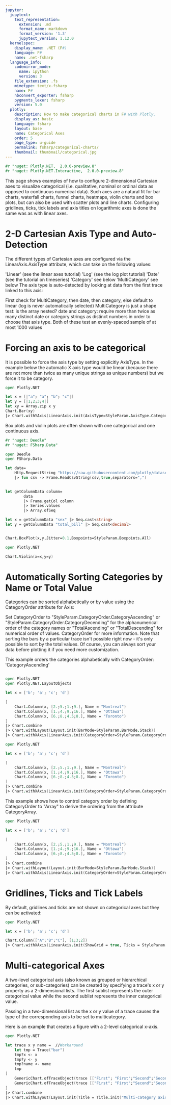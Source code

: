 ```yaml
---
jupyter:
  jupytext:
    text_representation:
      extension: .md
      format_name: markdown
      format_version: '1.3'
      jupytext_version: 1.12.0
  kernelspec:
    display_name: .NET (F#)
    language: F#
    name: .net-fsharp
  language_info:
    codemirror_mode:
      name: ipython
      version: 3
    file_extension: .fs
    mimetype: text/x-fsharp
    name: F#
    nbconvert_exporter: fsharp
    pygments_lexer: fsharp
    version: 5.0
  plotly:
    description: How to make categorical charts in F# with Plotly.
    display_as: basic
    language: fsharp
    layout: base
    name: Categorical Axes
    order: 5
    page_type: u-guide
    permalink: fsharp/categorical-charts/
    thumbnail: thumbnail/categorical.jpg
---
```


```fsharp  dotnet_interactive={"language": "fsharp"}
#r "nuget: Plotly.NET,  2.0.0-preview.8"
#r "nuget: Plotly.NET.Interactive,  2.0.0-preview.8"

```

This page shows examples of how to configure 2-dimensional Cartesian axes to visualize categorical (i.e. qualitative, nominal or ordinal data as opposed to continuous numerical data). Such axes are a natural fit for bar charts, waterfall charts, funnel charts, heatmaps, violin charts and box plots, but can also be used with scatter plots and line charts. Configuring gridlines, ticks, tick labels and axis titles on logarithmic axes is done the same was as with linear axes.


# 2-D Cartesian Axis Type and Auto-Detection

The different types of Cartesian axes are configured via the LinearAxis.AxisType attribute, which can take on the following values:

'Linear' (see the linear axes tutorial)
'Log' (see the log plot tutorial)
'Date' (see the tutorial on timeseries)
'Category' see below
'MultiCategory' see below
The axis type is auto-detected by looking at data from the first trace linked to this axis:

First check for MultiCategory, then date, then category, else default to linear (log is never automatically selected)
MultiCategory is just a shape test: is the array nested?
date and category: require more than twice as many distinct date or category strings as distinct numbers in order to choose that axis type.
Both of these test an evenly-spaced sample of at most 1000 values


# Forcing an axis to be categorical

It is possible to force the axis type by setting explicitly AxisType. In the example below the automatic X axis type would be linear (because there are not more than twice as many unique strings as unique numbers) but we force it to be category.

```fsharp  dotnet_interactive={"language": "fsharp"}
open Plotly.NET

let x = [|"a"; "a"; "b"; "c"|]
let y = [|1;2;3;4|]
let xy = Array.zip x y
Chart.Bar(xy)
|> Chart.withYAxis(LinearAxis.init(AxisType=StyleParam.AxisType.Category))

```

Box plots and violin plots are often shown with one categorical and one continuous axis.

```fsharp  dotnet_interactive={"language": "fsharp"}
#r "nuget: Deedle"
#r "nuget: FSharp.Data"
```

```fsharp  dotnet_interactive={"language": "fsharp"}
open Deedle
open FSharp.Data

let data=
    Http.RequestString "https://raw.githubusercontent.com/plotly/datasets/master/tips.csv"
    |> fun csv -> Frame.ReadCsvString(csv,true,separators=",")
    

let getColumnData column=
        data
        |> Frame.getCol column
        |> Series.values
        |> Array.ofSeq

let x = getColumnData "sex" |> Seq.cast<string>
let y = getColumnData "total_bill" |> Seq.cast<decimal>


Chart.BoxPlot(x,y,Jitter=0.1,Boxpoints=StyleParam.Boxpoints.All)
```

```fsharp  dotnet_interactive={"language": "fsharp"}
open Plotly.NET

Chart.Violin(x=x,y=y)
```

# Automatically Sorting Categories by Name or Total Value

Categories can be sorted alphabetically or by value using the CategoryOrder attribute for Axis:

Set CategoryOrder to "StyleParam.CategoryOrder.CategoryAscending" or "StyleParam.CategoryOrder.CategoryDecending" for the alphanumerical order of the category names or "TotalAscending" or "TotalDescending" for numerical order of values. CategoryOrder for more information. Note that sorting the bars by a particular trace isn't possible right now - it's only possible to sort by the total values. Of course, you can always sort your data before plotting it if you need more customization.

This example orders the categories alphabetically with CategoryOrder: 'CategoryAscending'

```fsharp  dotnet_interactive={"language": "fsharp"}

open Plotly.NET
open Plotly.NET.LayoutObjects

let x = ['b'; 'a'; 'c'; 'd']

[
    Chart.Column(x, [2.;5.;1.;9.], Name = "Montreal")
    Chart.Column(x, [1.;4.;9.;16.], Name = "Ottawa")
    Chart.Column(x, [6.;8.;4.5;8.], Name = "Toronto")
]
|> Chart.combine
|> Chart.withLayout(Layout.init(BarMode=StyleParam.BarMode.Stack))
|> Chart.withXAxis(LinearAxis.init(CategoryOrder=StyleParam.CategoryOrder.CategoryAscending))
```

```fsharp  dotnet_interactive={"language": "fsharp"}
open Plotly.NET

let x = ['b'; 'a'; 'c'; 'd']

[
    Chart.Column(x, [2.;5.;1.;9.], Name = "Montreal")
    Chart.Column(x, [1.;4.;9.;16.], Name = "Ottawa")
    Chart.Column(x, [6.;8.;4.5;8.], Name = "Toronto")
]
|> Chart.combine
|> Chart.withXAxis(LinearAxis.init(CategoryOrder=StyleParam.CategoryOrder.TotalAscending))
```

This example shows how to control category order by defining CategoryOrder to "Array" to derive the ordering from the attribute CategoryArray.

```fsharp  dotnet_interactive={"language": "fsharp"}
open Plotly.NET

let x = ['b'; 'a'; 'c'; 'd']

[
    Chart.Column(x, [2.;5.;1.;9.], Name = "Montreal")
    Chart.Column(x, [1.;4.;9.;16.], Name = "Ottawa")
    Chart.Column(x, [6.;8.;4.5;8.], Name = "Toronto")
]
|> Chart.combine
|> Chart.withLayout(Layout.init(BarMode=StyleParam.BarMode.Stack))
|> Chart.withXAxis(LinearAxis.init(CategoryOrder=StyleParam.CategoryOrder.Array,CategoryArray=['d';'a';'c';'b']))
```

# Gridlines, Ticks and Tick Labels

By default, gridlines and ticks are not shown on categorical axes but they can be activated:

```fsharp  dotnet_interactive={"language": "fsharp"}
open Plotly.NET

let x = ['b'; 'a'; 'c'; 'd']

Chart.Column(["A";"B";"C"], [1;3;2])
|> Chart.withXAxis(LinearAxis.init(ShowGrid = true, Ticks = StyleParam.TickOptions.Outside))
```

# Multi-categorical Axes

A two-level categorical axis (also known as grouped or hierarchical categories, or sub-categories) can be created by specifying a trace's x or y property as a 2-dimensional lists. The first sublist represents the outer categorical value while the second sublist represents the inner categorical value. 

Passing in a two-dimensional list as the x or y value of a trace causes the type of the corresponding axis to be set to multicategory.

Here is an example that creates a figure with a 2-level categorical x-axis.

```fsharp  dotnet_interactive={"language": "fsharp"}
open Plotly.NET

let trace x y name =  //Workaround
    let tmp = Trace("bar")
    tmp?x <- x
    tmp?y <- y
    tmp?name <- name
    tmp
[
    GenericChart.ofTraceObject(trace [["First"; "First";"Second";"Second"];["A"; "B"; "A"; "B"]] [2;3;1;5] "Adults")
    GenericChart.ofTraceObject(trace [["First"; "First";"Second";"Second"];["A"; "B"; "A"; "B"]] [8;3;6;5] "Children")        
]
|> Chart.combine
|> Chart.withLayout(Layout.init(Title = Title.init("Multi-category axis"), Width = 700))

```
